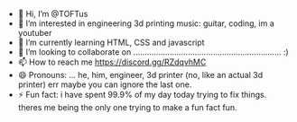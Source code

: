 - 👋 Hi, I’m @TOFTus
- 👀 I’m interested in engineering 3d printing music: guitar, coding, im a youtuber
- 🌱 I’m currently learning HTML, CSS and javascript
- 💞️ I’m looking to collaborate on ................................................................. :) 
- 📫 How to reach me https://discord.gg/RZdqvhMC
- 😄 Pronouns: ... he, him, engineer, 3d printer (no, like an actual 3d printer) err maybe you can ignore the last one.
- ⚡ Fun fact: i have spent 99.9% of my day today trying to fix things. theres me being the only one trying to make a fun fact fun.

<!---
TOFTus/TOFTus is a ✨ special ✨ repository because its `README.md` (this file) appears on your GitHub profile.
You can click the Preview link to take a look at your changes.
--->
